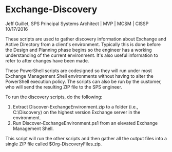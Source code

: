 # Exchange-Discovery
Jeff Guillet, SPS Principal Systems Architect | MVP | MCSM | CISSP
10/17/2016

These scripts are used to gather discovery information about Exchange and Active Directory from a client's environment. Typically this is done before the Design and Planning phase begins so the engineer has a working understanding of the current environment. It's also useful information to refer to after changes have been made.

These PowerShell scripts are codesigned so they will run under most Exchange Management Shell environments without having to alter the PowerShell execution policy. The scripts can also be run by the customer, who will send the resulting ZIP file to the SPS engineer.

To run the discovery scripts, do the following:

1. Extract Discover-ExchangeEnvironment.zip to a folder (i.e., C:\Discovery) on the highest version Exchange server in the environment.
2. Run Discover-ExchangeEnvironment.ps1 from an elevated Exchange Management Shell.
  
This script will run the other scripts and then gather all the output files into a single ZIP file called $Org-DiscoveryFiles.zip.
